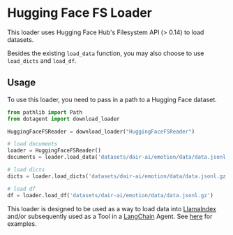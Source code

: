 # Hugging Face FS Loader

This loader uses Hugging Face Hub's Filesystem API (> 0.14) to 
load datasets.

Besides the existing `load_data` function, you may also choose to use
`load_dicts` and `load_df`.

## Usage

To use this loader, you need to pass in a path to a Hugging Face dataset.

```python
from pathlib import Path
from dotagent import download_loader

HuggingFaceFSReader = download_loader("HuggingFaceFSReader")

# load documents
loader = HuggingFaceFSReader()
documents = loader.load_data('datasets/dair-ai/emotion/data/data.jsonl.gz')

# load dicts
dicts = loader.load_dicts('datasets/dair-ai/emotion/data/data.jsonl.gz')

# load df
df = loader.load_df('datasets/dair-ai/emotion/data/data.jsonl.gz')

```

This loader is designed to be used as a way to load data into [LlamaIndex](https://github.com/jerryjliu/gpt_index/tree/main/gpt_index) and/or subsequently used as a Tool in a [LangChain](https://github.com/hwchase17/langchain) Agent. See [here](https://github.com/emptycrown/llama-hub/tree/main) for examples.


